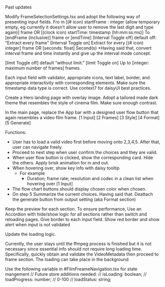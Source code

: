 Past updates

Modify FrameSelectionSettings.tsx and adopt the following way of presenting input fields.
Fro	m 	[(# icon) startFrame : integer (allow temporary empty, eg currently it doesn’t allow user to remove the last digit and type again)] frame OR [(clock icon) startTime: timestamp (hh:mm:ss:ms)]
To 		[endFrame (inclusive)] frame or [endTime]
[Interval Toggle off] default off: “Extract every frame”
[Interval Toggle on] Extract for every [(# icon) integer] frame OR [seconds: float] Second(s) *Having said that, convert interval frame and time instantly and give up the interval mode concept. 

[limit Toggle off] default “without limit.”
[limit Toggle on] Up to [integer: maximum number of frames] frames.

Each input field with validator, appropriate icons, text label, border, and appropriate interactivity with corresponding elements. Make sure the timestamp data type is correct. Use context7 for daisyUI best practices.


Create a Hero landing page with overlay image. Adopt a tailored made dark theme that resembles the style of cinema film. Make sure enough contrast. 

In the main page, replace the App bar with a designed user flow button that again resembles a video film frame.
[1 Input]
[2 Frames]
[3 Style]
[4 Format]
[5 Generate]

Functions:
- User has to load a valid video first before moving onto 2,3,4,5. After that, user can navigate freely. 
- Proceed to next step when user confirm the choices and they are valid.
- When user flow button is clicked, show the corresponding card. Hide the others. Apply brisk animation for in and out.
- When hovering over, show key info with daisy tooltip
    - For example
        - Duration; frame rate; resolution and codec in a clean list when hovering over [1 Input]
- The flow chart buttons should display chosen color when chosen.
- On step 5 Summarize the current choices. Having said that. Deattach the generate button from output setting (aka Format section)

Keep the preview for each section.
To ensure performance, Use an Accordion with hide/show logic for all sections rather than switch and reloading pages.
Give border to each input field. Show red border and show alert when input is not validated



Update the loading logic.

Currently, the user stays until the ffmpeg process is finished but it is not necessary since essential info should not require long loading time. Specifically, quickly obtain and validate the VideoMetadata then proceed to frame section. The loading can take place in the background

Use the following variable in #FilmFreameNavigation.tsx for state mangement
// Future store additions needed:
// isLoading: boolean;
// loadProgress: number; // 0-100
// loadStatus: string;
